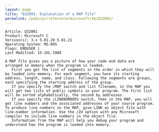 ```yaml
---
layout: page
title: "Q32001: Explanation of a MAP File"
permalink: /pubs/pc/reference/microsoft/kb/Q32001/
---
```


	Article: Q32001
	Product: Microsoft C
	Version(s): 3.x 5.01.20 5.01.21
	Operating System: MS-DOS
	Flags: ENDUSER |
	Last Modified: 15-JUL-1988
	
	A MAP file gives you a picture of how your code and data are
	arranged in memory when the program is loaded.
	   First you get the list of segments in the order in which they will
	be loaded into memory. For each segment, you have its starting
	address, length, name, and class. Following the segments are groups,
	each specifying the starting address of the group.
	   If you specify the /MAP switch and list filename, in the MAP you
	will get two lists of public symbols in your program. The first list
	will be sorted alphabetically, the second by addresses.
	   If you specify the /LINENUMBERS switch, then in the MAP, you will
	get line numbers and the associated addresses of your source program.
	To produce line numbers in the MAP, give LINK an object file with
	line-number information. Use the /Zd option with any Microsoft
	compiler to include line numbers in the object file.
	   Information from the MAP will help you debug your program and
	understand how the program is loaded into memory.
